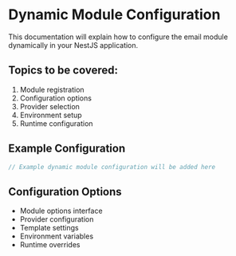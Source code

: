# Dynamic Module Configuration

This documentation will explain how to configure the email module dynamically in your NestJS application.

## Topics to be covered:

1. Module registration
2. Configuration options
3. Provider selection
4. Environment setup
5. Runtime configuration

## Example Configuration

```typescript
// Example dynamic module configuration will be added here
```

## Configuration Options

- Module options interface
- Provider configuration
- Template settings
- Environment variables
- Runtime overrides 